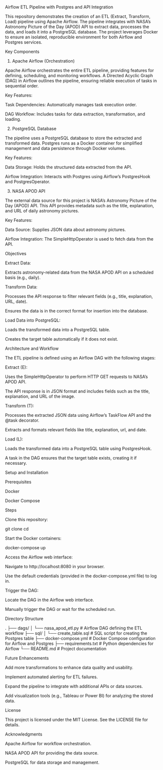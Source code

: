 Airflow ETL Pipeline with Postgres and API Integration

This repository demonstrates the creation of an ETL (Extract, Transform, Load) pipeline using Apache Airflow. The pipeline integrates with NASA’s Astronomy Picture of the Day (APOD) API to extract data, processes the data, and loads it into a PostgreSQL database. The project leverages Docker to ensure an isolated, reproducible environment for both Airflow and Postgres services.

Key Components

1. Apache Airflow (Orchestration)

Apache Airflow orchestrates the entire ETL pipeline, providing features for defining, scheduling, and monitoring workflows. A Directed Acyclic Graph (DAG) in Airflow outlines the pipeline, ensuring reliable execution of tasks in sequential order.

Key Features:

Task Dependencies: Automatically manages task execution order.

DAG Workflow: Includes tasks for data extraction, transformation, and loading.

2. PostgreSQL Database

The pipeline uses a PostgreSQL database to store the extracted and transformed data. Postgres runs as a Docker container for simplified management and data persistence through Docker volumes.

Key Features:

Data Storage: Holds the structured data extracted from the API.

Airflow Integration: Interacts with Postgres using Airflow’s PostgresHook and PostgresOperator.

3. NASA APOD API

The external data source for this project is NASA’s Astronomy Picture of the Day (APOD) API. This API provides metadata such as the title, explanation, and URL of daily astronomy pictures.

Key Features:

Data Source: Supplies JSON data about astronomy pictures.

Airflow Integration: The SimpleHttpOperator is used to fetch data from the API.

Objectives

Extract Data:

Extracts astronomy-related data from the NASA APOD API on a scheduled basis (e.g., daily).

Transform Data:

Processes the API response to filter relevant fields (e.g., title, explanation, URL, date).

Ensures the data is in the correct format for insertion into the database.

Load Data into PostgreSQL:

Loads the transformed data into a PostgreSQL table.

Creates the target table automatically if it does not exist.

Architecture and Workflow

The ETL pipeline is defined using an Airflow DAG with the following stages:

Extract (E):

Uses the SimpleHttpOperator to perform HTTP GET requests to NASA’s APOD API.

The API response is in JSON format and includes fields such as the title, explanation, and URL of the image.

Transform (T):

Processes the extracted JSON data using Airflow’s TaskFlow API and the @task decorator.

Extracts and formats relevant fields like title, explanation, url, and date.

Load (L):

Loads the transformed data into a PostgreSQL table using PostgresHook.

A task in the DAG ensures that the target table exists, creating it if necessary.

Setup and Installation

Prerequisites

Docker

Docker Compose

Steps

Clone this repository:

git clone <repository-url>
cd <repository-folder>

Start the Docker containers:

docker-compose up

Access the Airflow web interface:

Navigate to http://localhost:8080 in your browser.

Use the default credentials (provided in the docker-compose.yml file) to log in.

Trigger the DAG:

Locate the DAG in the Airflow web interface.

Manually trigger the DAG or wait for the scheduled run.

Directory Structure

.
├── dags/
│   └── nasa_apod_etl.py      # Airflow DAG defining the ETL workflow
├── sql/
│   └── create_table.sql      # SQL script for creating the Postgres table
├── docker-compose.yml        # Docker Compose configuration for Airflow and Postgres
├── requirements.txt          # Python dependencies for Airflow
└── README.md                 # Project documentation

Future Enhancements

Add more transformations to enhance data quality and usability.

Implement automated alerting for ETL failures.

Expand the pipeline to integrate with additional APIs or data sources.

Add visualization tools (e.g., Tableau or Power BI) for analyzing the stored data.

License

This project is licensed under the MIT License. See the LICENSE file for details.

Acknowledgments

Apache Airflow for workflow orchestration.

NASA APOD API for providing the data source.

PostgreSQL for data storage and management.